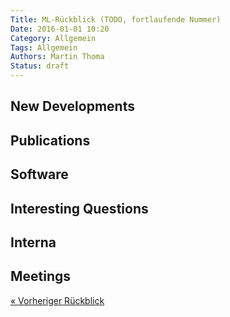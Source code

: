 ```yaml
---
Title: ML-Rückblick (TODO, fortlaufende Nummer)
Date: 2016-01-01 10:20
Category: Allgemein
Tags: Allgemein
Authors: Martin Thoma
Status: draft
---
```


## New Developments

<!-- Trends -->


## Publications

<!-- e.g. arXiv -->


## Software

<!-- e.g. Theano, Keras, ... -->


## Interesting Questions

<!-- For example StackExchange -->


## Interna

<!-- About ML-KA itself; can also be a link to posts on this website -->

## Meetings

<!-- ML-KA meetings, but not only -->


<div class="navigation clearfix">
    <div class="alignleft">
        <a href="http://ml-ka.de/ml-ruckblick-1/" rel="prev">« Vorheriger Rückblick</a> <!-- TODO -->
    </div>
    <!--
    <div class="alignright">
        <a href="http://ml-ka.de/ml-ruckblick-1/" rel="prev">Nächster Rückblick  »</a>
    </div>
    -->
</div>
